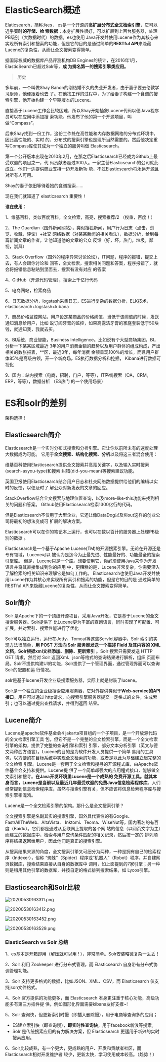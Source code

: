 # ElasticSearch概述

Elaticsearch，简称为es， es是一个开源的**高扩展分布式全文检索引擎**，它可以近乎**实时的存储、检
索数据**；本身扩展性很好，可以扩展到上百台服务器，处理PB级别（大数据时代）的数据。es也使用
Java开发并使用Lucene作为其核心来实现所有索引和搜索的功能，但是它的目的是通过简单的**RESTful
API**来隐藏Lucene的复杂性，从而让全文搜索变得简单。

据国际权威的数据库产品评测机构DB Engines的统计，在2016年1月，ElasticSearch已超过Solr等，**成
为排名第一的搜索引擎类应用。**

> 历史

多年前，一个叫做Shay Banon的刚结婚不久的失业开发者，由于妻子要去伦敦学习厨师，他便跟着也去
了。在他找工作的过程中，为了给妻子构建一个食谱的搜索引擎，他开始构建一个早期版本的Lucene。

直接基于Lucene工作会比较困难，所以Shay开始抽象Lucene代码以便Java程序员可以在应用中添加搜
索功能。他发布了他的第一个开源项目，叫做“Compass”。

后来Shay找到一份工作，这份工作处在高性能和内存数据网格的分布式环境中，因此高性能的、实时
的、分布式的搜索引擎也是理所当然需要的。然后他决定重写Compass库使其成为一个独立的服务叫做
Elasticsearch。

第一个公开版本出现在2010年2月，在那之后Elasticsearch已经成为Github上最受欢迎的项目之一，代
码贡献者超过300人。一家主营Elasticsearch的公司就此成立，他们一边提供商业支持一边开发新功
能，不过Elasticsearch将永远开源且对所有人可用。

Shay的妻子依旧等待着她的食谱搜索……

现在我们就知道了 elasticsearch 重要性！

**谁在使用：**

1、维基百科，类似百度百科，全文检索，高亮，搜索推荐/2 （权重，百度！）

2、The Guardian（国外新闻网站），类似搜狐新闻，用户行为日志（点击，浏览，收藏，评论）+社交
网络数据（对某某新闻的相关看法），数据分析，给到每篇新闻文章的作者，让他知道他的文章的公众
反馈（好，坏，热门，垃圾，鄙视，崇拜）

3、Stack Overflow（国外的程序异常讨论论坛），IT问题，程序的报错，提交上去，有人会跟你讨论和
回答，全文检索，搜索相关问题和答案，程序报错了，就会将报错信息粘贴到里面去，搜索有没有对应
的答案

4、GitHub（开源代码管理），搜索上千亿行代码

5、电商网站，检索商品

6、日志数据分析，logstash采集日志，ES进行复杂的数据分析，ELK技术，
elasticsearch+logstash+kibana

7、商品价格监控网站，用户设定某商品的价格阈值，当低于该阈值的时候，发送通知消息给用户，比如
说订阅牙膏的监控，如果高露洁牙膏的家庭套装低于50块钱，就通知我，我就去买。

8、BI系统，商业智能，Business Intelligence。比如说有个大型商场集团，BI，分析一下某某区域最近
3年的用户消费金额的趋势以及用户群体的组成构成，产出相关的数张报表，**区，最近3年，每年消费
金额呈现100%的增长，而且用户群体85%是高级白领，开一个新商场。ES执行数据分析和挖掘，
Kibana进行数据可视化

9、国内：站内搜索（电商，招聘，门户，等等），IT系统搜索（OA，CRM，ERP，等等），数据分析
（ES热门
的一个使用场景）

# ES和solr的差别

架构选择！

## Elasticsearch简介

Elasticsearch是一个实时分布式搜索和分析引擎。它让你以前所未有的速度处理大数据成为可能。
它用于**全文搜索、结构化搜索、分析**以及将这三者混合使用：

维基百科使用Elasticsearch提供全文搜索并高亮关键字，以及输入实时搜索(search-asyou-type)和搜索
纠错(did-you-mean)等搜索建议功能。

英国卫报使用Elasticsearch结合用户日志和社交网络数据提供给他们的编辑以实时的反馈，以便及时了
解公众对新发表的文章的回应。

StackOverflow结合全文搜索与地理位置查询，以及more-like-this功能来找到相关的问题和答案。
Github使用Elasticsearch检索1300亿行的代码。

但是Elasticsearch不仅用于大型企业，它还让像DataDog以及Klout这样的创业公司将最初的想法变成可
扩展的解决方案。

Elasticsearch可以在你的笔记本上运行，也可以在数以百计的服务器上处理PB级别的数据 。

Elasticsearch是一个基于Apache Lucene(TM)的开源搜索引擎。无论在开源还是专有领域，Lucene可以
被认为是迄今为止最先进、性能最好的、功能最全的搜索引擎库。
但是，Lucene只是一个库。想要使用它，你必须使用Java来作为开发语言并将其直接集成到你的应用
中，更糟糕的是，Lucene非常复杂，你需要深入了解检索的相关知识来理解它是如何工作的。
Elasticsearch也使用Java开发并使用Lucene作为其核心来实现所有索引和搜索的功能，但是它的目的是
通过简单的RESTful API来隐藏Lucene的复杂性，从而让全文搜索变得简单。

## Solr简介

Solr 是Apache下的一个顶级开源项目，采用Java开发，它是基于Lucene的全文搜索服务器。Solr提供了
比Lucene更为丰富的查询语言，同时实现了可配置、可扩展，并对索引、搜索性能进行了优化

Solr可以独立运行，运行在Jetty、Tomcat等这些Servlet容器中，Solr 索引的实现方法很简单，**用 POST
方法向 Solr 服务器发送一个描述 Field 及其内容的 XML 文档，Solr根据xml文档添加、删除、更新索引**
。Solr 搜索只需要发送 HTTP GET 请求，然后对 Solr 返回Xml、json等格式的查询结果进行解析，组织
页面布局。Solr不提供构建UI的功能，Solr提供了一个管理界面，通过管理界面可以查询Solr的配置和运
行情况。

solr是基于lucene开发企业级搜索服务器，实际上就是封装了lucene。

Solr是一个独立的企业级搜索应用服务器，它对外提供类似于**Web-service的API接口**。用户可以通过
http请求，向搜索引擎服务器提交一定格式的文件，生成索引；也可以通过提出查找请求，并得到返回
结果。

## Lucene简介

Lucene是apache软件基金会4 jakarta项目组的一个子项目，是一个开放源代码的全文检索引擎工具
包，但它不是一个完整的全文检索引擎，而是一个全文检索引擎的架构，提供了完整的查询引擎和索引
引擎，部分文本分析引擎（英文与德文两种西方语言）。Lucene的目的是为软件开发人员提供一个简单
易用的工具包，以方便的在目标系统中实现全文检索的功能，或者是以此为基础建立起完整的全文检索
引擎。Lucene是一套用于全文检索和搜寻的开源程式库，由Apache软件基金会支持和提供。Lucene提
供了一个简单却强大的应用程式接口，能够做全文索引和搜寻。**在Java开发环境里Lucene是一个成熟的
免费开源工具。就其本身而言，Lucene是当前以及最近几年最受欢迎的免费Java信息检索程序库**。人们
经常提到信息检索程序库，虽然与搜索引擎有关，但不应该将信息检索程序库与搜索引擎相混淆。

Lucene是一个全文检索引擎的架构。那什么是全文搜索引擎？

全文搜索引擎是名副其实的搜索引擎，国外具代表性的有Google、Fast/AllTheWeb、AltaVista、
Inktomi、Teoma、WiseNut等，国内著名的有百度（Baidu）。它们都是通过从互联网上提取的各个网
站的信息（以网页文字为主）而建立的数据库中，检索与用户查询条件匹配的相关记录，然后按一定的
排列顺序将结果返回给用户，因此他们是真正的搜索引擎。

从搜索结果来源的角度，全文搜索引擎又可细分为两种，一种是拥有自己的检索程序（Indexer），俗称
“蜘蛛”（Spider）程序或“机器人”（Robot）程序，并自建网页数据库，搜索结果直接从自身的数据库中
调用，如上面提到的7家引擎；另一种则是租用其他引擎的数据库，并按自定的格式排列搜索结果，如
Lycos引擎。

## Elasticsearch和Solr比较

![20200530163311.png](images/20200530163311.png)

![20200530163412.png](images/20200530163412.png)

![20200530163452.png](images/20200530163452.png)

![20200530163529.png](images/20200530163529.png)

### ElasticSearch vs Solr 总结

1、es基本是开箱即用（解压就可以用 ! ），非常简单。Solr安装略微复杂一丢丢！

2、Solr 利用 Zookeeper 进行分布式管理，而 Elasticsearch 自身带有分布式协调管理功能。

3、Solr 支持更多格式的数据，比如JSON、XML、CSV，而 Elasticsearch 仅支持json文件格式。

4、Solr 官方提供的功能更多，而 Elasticsearch 本身更注重于核心功能，高级功能多有第三方插件提
供，例如图形化界面需要kibana友好支撑~!

5、Solr 查询快，但更新索引时慢（即插入删除慢），用于电商等查询多的应用；
 * ES建立索引快（即查询慢），**即实时性查询快**，用于facebook新浪等搜索。
 * Solr 是传统搜索应用的有力解决方案，但 Elasticsearch 更适用于新兴的实时搜索应用。

6、Solr比较成熟，有一个更大，更成熟的用户、开发和贡献者社区，而 Elasticsearch相对开发维护者
较少，更新太快，学习使用成本较高。（趋势！）
